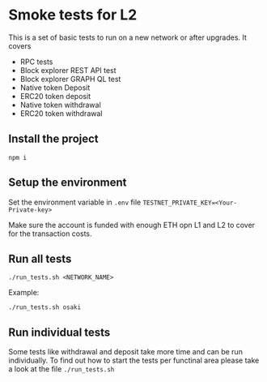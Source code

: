 # Smoke tests for L2

This is a set of basic tests to run on a new network or after upgrades. It covers
* RPC tests
* Block explorer REST API test
* Block explorer GRAPH QL test
* Native token Deposit
* ERC20 token deposit
* Native token withdrawal
* ERC20 token withdrawal

## Install the project
```shell
npm i
```

## Setup the environment
Set the environment variable in `.env` file
`TESTNET_PRIVATE_KEY=<Your-Private-key>`

Make sure the account is funded with enough ETH opn L1 and L2 to cover for the transaction costs.

## Run all tests
```shell
./run_tests.sh <NETWORK_NAME>
```
Example:
```shell
./run_tests.sh osaki
```

## Run individual tests
Some tests like withdrawal and deposit take more time and can be run individually. To find out how to start the tests per functinal area please take a look at the file `./run_tests.sh`